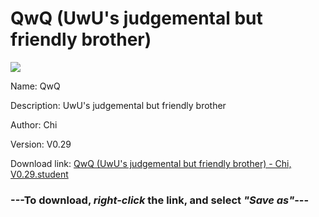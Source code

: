 # QwQ (UwU's judgemental but friendly brother)

<img src = "https://raw.githubusercontent.com/Arbiter1223/Daigaku-Gurashi-Custom-Students/master/Students/Files/QwQ%20(UwU's%20judgemental%20but%20friendly%20brother).png">

Name: QwQ

Description: UwU's judgemental but friendly brother

Author: Chi

Version: V0.29

Download link: <a href="https://raw.githubusercontent.com/Arbiter1223/Daigaku-Gurashi-Custom-Students/master/Students/Files/QwQ%20(UwU's%20judgemental%20but%20friendly%20brother)%20-%20Chi%2C%20V0.29.student">QwQ (UwU's judgemental but friendly brother) - Chi, V0.29.student</a>

### ---**To download, _right-click_ the link, and select _"Save as"_**---
